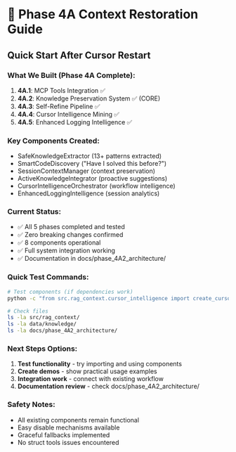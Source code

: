 
# 🔄 Phase 4A Context Restoration Guide

## Quick Start After Cursor Restart

### What We Built (Phase 4A Complete):
1. **4A.1**: MCP Tools Integration ✅
2. **4A.2**: Knowledge Preservation System ✅ (CORE)
3. **4A.3**: Self-Refine Pipeline ✅  
4. **4A.4**: Cursor Intelligence Mining ✅
5. **4A.5**: Enhanced Logging Intelligence ✅

### Key Components Created:
- SafeKnowledgeExtractor (13+ patterns extracted)
- SmartCodeDiscovery ("Have I solved this before?")
- SessionContextManager (context preservation)
- ActiveKnowledgeIntegrator (proactive suggestions)
- CursorIntelligenceOrchestrator (workflow intelligence)
- EnhancedLoggingIntelligence (session analytics)

### Current Status:
- ✅ All 5 phases completed and tested
- ✅ Zero breaking changes confirmed
- ✅ 8 components operational
- ✅ Full system integration working
- ✅ Documentation in docs/phase_4A2_architecture/

### Quick Test Commands:
```bash
# Test components (if dependencies work)
python -c "from src.rag_context.cursor_intelligence import create_cursor_intelligence; print('✅ Working')"

# Check files
ls -la src/rag_context/
ls -la data/knowledge/
ls -la docs/phase_4A2_architecture/
```

### Next Steps Options:
1. **Test functionality** - try importing and using components
2. **Create demos** - show practical usage examples
3. **Integration work** - connect with existing workflow
4. **Documentation review** - check docs/phase_4A2_architecture/

### Safety Notes:
- All existing components remain functional
- Easy disable mechanisms available  
- Graceful fallbacks implemented
- No struct tools issues encountered
